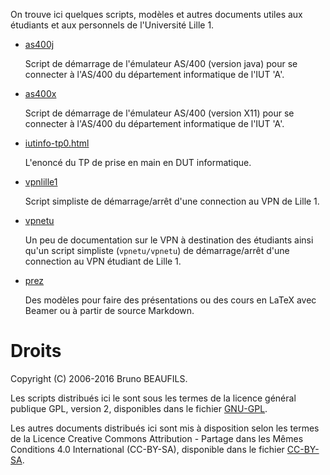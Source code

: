 On trouve ici quelques scripts, modèles et autres documents utiles aux
étudiants et aux personnels de l'Université Lille 1.

 - [as400j](as400j)

   Script de démarrage de l'émulateur AS/400 (version java) pour se connecter
   à l'AS/400 du département informatique de l'IUT 'A'.

 - [as400x](as400x)

   Script de démarrage de l'émulateur AS/400 (version X11) pour se connecter à
   l'AS/400 du département informatique de l'IUT 'A'.

 - [iutinfo-tp0.html](iutinfo-tp0.html)
 
   L'enoncé du TP de prise en main en DUT informatique.

 - [vpnlille1](vpnlille1)

   Script simpliste de démarrage/arrêt d'une connection au VPN de Lille 1.

 - [vpnetu](vpnetu)

   Un peu de documentation sur le VPN à destination des étudiants ainsi qu'un
   script simpliste (`vpnetu/vpnetu`) de démarrage/arrêt d'une connection au
   VPN étudiant de Lille 1.

 - [prez](prez)

   Des modèles pour faire des présentations ou des cours en LaTeX avec Beamer
   ou à partir de source Markdown.

# Droits

Copyright (C) 2006-2016 Bruno BEAUFILS.

Les scripts distribués ici le sont sous les termes de la licence général
publique GPL, version 2, disponibles dans le fichier [GNU-GPL](GNU-GPL).

Les autres documents distribués ici sont mis à disposition selon les termes de
la Licence Creative Commons Attribution - Partage dans les Mêmes
Conditions 4.0 International (CC-BY-SA), disponible dans le fichier
[CC-BY-SA](CC-BY-SA).
